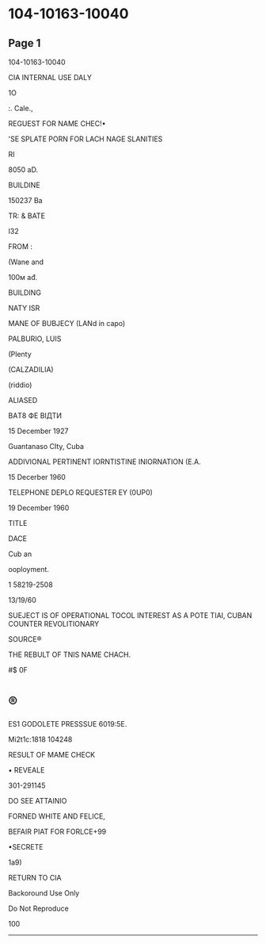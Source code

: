 # 104-10163-10040

## Page 1

104-10163-10040

CIA INTERNAL USE DALY

1O

:. Cale.,

REGUEST FOR NAME CHEC!•

'SE SPLATE PORN FOR LACH NAGE SLANITIES

RI

8050 aD.

BUILDINE

150237 Ba

TR: & BATE

I32

FROM :

(Wane and

100м ađ.

BUILDING

NATY ISR

MANE OF BUBJECY (LANd in capo)

PALBURIO, LUIS

(Plenty

(CALZADILIA)

(riddio)

ALIASED

ВАT8 ФЕ ВІДТИ

15 December 1927

Guantanaso CIty, Cuba

ADDIVIONAL PERTINENT IORNTISTINE INIORNATION (E.A.

15 Decerber 1960

TELEPHONE DEPLO REQUESTER EY (0UP0)

19 December 1960

TITLE

DACE

Cub an

ooployment.

1 58219-2508

13/19/60

SUEJECT IS OF OPERATIONAL TOCOL INTEREST AS A POTE TIAI, CUBAN COUNTER REVOLITIONARY

SOURCE®

THE REBULT OF TNIS NAME CHACH.

#$ 0F

# ®

ES1 GODOLETE PRESSSUE 6019:5E.

Mi2t1c:1818 104248

RESULT OF MAME CHECK

• REVEALE

301-291145

DO SEE ATTAINIO

FORNED WHITE AND FELICE,

BEFAIR PIAT FOR FORLCE+99

•SECRETE

1a9)

RETURN TO CIA

Backoround Use Only

Do Not Reproduce

100

---

